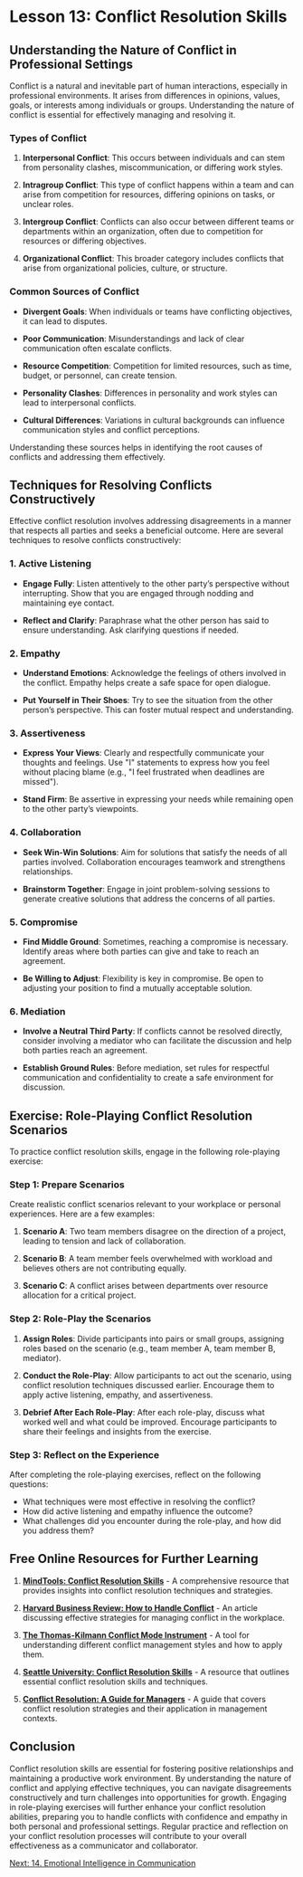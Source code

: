 # Lesson 13: Conflict Resolution Skills

## Understanding the Nature of Conflict in Professional Settings

Conflict is a natural and inevitable part of human interactions, especially in professional environments. It arises from differences in opinions, values, goals, or interests among individuals or groups. Understanding the nature of conflict is essential for effectively managing and resolving it.

### Types of Conflict

1. **Interpersonal Conflict**: This occurs between individuals and can stem from personality clashes, miscommunication, or differing work styles.

2. **Intragroup Conflict**: This type of conflict happens within a team and can arise from competition for resources, differing opinions on tasks, or unclear roles.

3. **Intergroup Conflict**: Conflicts can also occur between different teams or departments within an organization, often due to competition for resources or differing objectives.

4. **Organizational Conflict**: This broader category includes conflicts that arise from organizational policies, culture, or structure.

### Common Sources of Conflict

- **Divergent Goals**: When individuals or teams have conflicting objectives, it can lead to disputes.
  
- **Poor Communication**: Misunderstandings and lack of clear communication often escalate conflicts.

- **Resource Competition**: Competition for limited resources, such as time, budget, or personnel, can create tension.

- **Personality Clashes**: Differences in personality and work styles can lead to interpersonal conflicts.

- **Cultural Differences**: Variations in cultural backgrounds can influence communication styles and conflict perceptions.

Understanding these sources helps in identifying the root causes of conflicts and addressing them effectively.

## Techniques for Resolving Conflicts Constructively

Effective conflict resolution involves addressing disagreements in a manner that respects all parties and seeks a beneficial outcome. Here are several techniques to resolve conflicts constructively:

### 1. Active Listening

- **Engage Fully**: Listen attentively to the other party’s perspective without interrupting. Show that you are engaged through nodding and maintaining eye contact.

- **Reflect and Clarify**: Paraphrase what the other person has said to ensure understanding. Ask clarifying questions if needed.

### 2. Empathy

- **Understand Emotions**: Acknowledge the feelings of others involved in the conflict. Empathy helps create a safe space for open dialogue.

- **Put Yourself in Their Shoes**: Try to see the situation from the other person’s perspective. This can foster mutual respect and understanding.

### 3. Assertiveness

- **Express Your Views**: Clearly and respectfully communicate your thoughts and feelings. Use "I" statements to express how you feel without placing blame (e.g., "I feel frustrated when deadlines are missed").

- **Stand Firm**: Be assertive in expressing your needs while remaining open to the other party’s viewpoints.

### 4. Collaboration

- **Seek Win-Win Solutions**: Aim for solutions that satisfy the needs of all parties involved. Collaboration encourages teamwork and strengthens relationships.

- **Brainstorm Together**: Engage in joint problem-solving sessions to generate creative solutions that address the concerns of all parties.

### 5. Compromise

- **Find Middle Ground**: Sometimes, reaching a compromise is necessary. Identify areas where both parties can give and take to reach an agreement.

- **Be Willing to Adjust**: Flexibility is key in compromise. Be open to adjusting your position to find a mutually acceptable solution.

### 6. Mediation

- **Involve a Neutral Third Party**: If conflicts cannot be resolved directly, consider involving a mediator who can facilitate the discussion and help both parties reach an agreement.

- **Establish Ground Rules**: Before mediation, set rules for respectful communication and confidentiality to create a safe environment for discussion.

## Exercise: Role-Playing Conflict Resolution Scenarios

To practice conflict resolution skills, engage in the following role-playing exercise:

### Step 1: Prepare Scenarios

Create realistic conflict scenarios relevant to your workplace or personal experiences. Here are a few examples:

1. **Scenario A**: Two team members disagree on the direction of a project, leading to tension and lack of collaboration.
   
2. **Scenario B**: A team member feels overwhelmed with workload and believes others are not contributing equally.

3. **Scenario C**: A conflict arises between departments over resource allocation for a critical project.

### Step 2: Role-Play the Scenarios

1. **Assign Roles**: Divide participants into pairs or small groups, assigning roles based on the scenario (e.g., team member A, team member B, mediator).

2. **Conduct the Role-Play**: Allow participants to act out the scenario, using conflict resolution techniques discussed earlier. Encourage them to apply active listening, empathy, and assertiveness.

3. **Debrief After Each Role-Play**: After each role-play, discuss what worked well and what could be improved. Encourage participants to share their feelings and insights from the exercise.

### Step 3: Reflect on the Experience

After completing the role-playing exercises, reflect on the following questions:

- What techniques were most effective in resolving the conflict?
- How did active listening and empathy influence the outcome?
- What challenges did you encounter during the role-play, and how did you address them?

## Free Online Resources for Further Learning

1. **[MindTools: Conflict Resolution Skills](https://www.mindtools.com/pages/article/newTMC_08.htm)** - A comprehensive resource that provides insights into conflict resolution techniques and strategies.

2. **[Harvard Business Review: How to Handle Conflict](https://hbr.org/2016/06/how-to-handle-conflict-at-work)** - An article discussing effective strategies for managing conflict in the workplace.

3. **[The Thomas-Kilmann Conflict Mode Instrument](https://kilmanndiagnostics.com/overview-thomas-kilmann-conflict-mode-instrument/)** - A tool for understanding different conflict management styles and how to apply them.

4. **[Seattle University: Conflict Resolution Skills](https://www.seattleu.edu/business/online/albers/blog/training-in-conflict-resolution-developing-skills-for-effective-conflict-management)** - A resource that outlines essential conflict resolution skills and techniques.

5. **[Conflict Resolution: A Guide for Managers](https://www.ncbi.nlm.nih.gov/books/NBK470432/)** - A guide that covers conflict resolution strategies and their application in management contexts.

## Conclusion

Conflict resolution skills are essential for fostering positive relationships and maintaining a productive work environment. By understanding the nature of conflict and applying effective techniques, you can navigate disagreements constructively and turn challenges into opportunities for growth. Engaging in role-playing exercises will further enhance your conflict resolution abilities, preparing you to handle conflicts with confidence and empathy in both personal and professional settings. Regular practice and reflection on your conflict resolution processes will contribute to your overall effectiveness as a communicator and collaborator.

[Next: 14. Emotional Intelligence in Communication](./14_emotional_intelligence_in_communication.md)